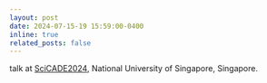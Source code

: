 ```yaml
---
layout: post
date: 2024-07-15-19 15:59:00-0400
inline: true
related_posts: false
---
```


talk at [SciCADE2024](https://www.scicade2024.org/), National University of Singapore, Singapore.

